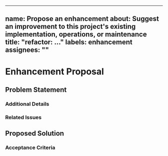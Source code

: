 ______________________________________________________________________

## name: Propose an enhancement about: Suggest an improvement to this project's existing implementation, operations, or maintenance title: "refactor: ..." labels: enhancement assignees: ""

# Enhancement Proposal

<!-- a brief 1-3 sentence summary of the proposal -->

## Problem Statement

<!-- define the problem you are presenting and why it’s a problem that should be solved. -->

### Additional Details

<!-- any additional information that might help to clarify characteristics of the problem, its extent (degree or scope), and/or severity (level of risk, magnitude of impact, or amount of costs) -->

### Related Issues

<!-- are there any related issues? if yes, please list them here -->

## Proposed Solution

<!-- if you have any ideas or suggestions on how the problem could be solved, please summarize them here, including any relevant code examples or concepts. -->

### Acceptance Criteria

<!-- what criteria must be met in order to implement the proposed solution? -->
